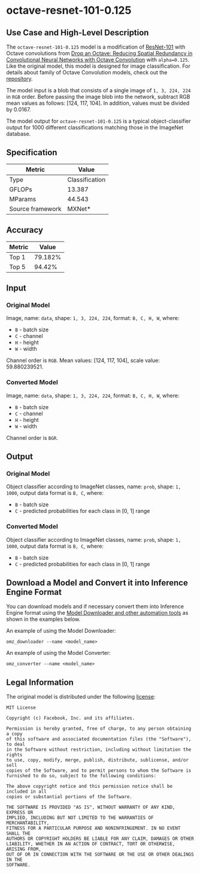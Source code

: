 # octave-resnet-101-0.125

## Use Case and High-Level Description

The `octave-resnet-101-0.125` model is a modification of [ResNet-101](https://arxiv.org/abs/1512.03385) with Octave convolutions from [Drop an Octave: Reducing Spatial Redundancy in Convolutional Neural Networks with Octave Convolution](https://arxiv.org/abs/1904.05049) with `alpha=0.125`.  Like the original model, this model is designed for image classification. For details about family of Octave Convolution models, check out the [repository](https://github.com/facebookresearch/OctConv).

The model input is a blob that consists of a single image of `1, 3, 224, 224` in `RGB` order. Before passing the image blob into the network, subtract RGB mean values as follows: [124, 117, 104]. In addition, values must be divided by 0.0167.

The model output for `octave-resnet-101-0.125` is a typical object-classifier output for 1000 different classifications matching those in the ImageNet database.

## Specification

| Metric            | Value         |
|-------------------|---------------|
| Type              | Classification|
| GFLOPs            | 13.387        |
| MParams           | 44.543        |
| Source framework  | MXNet\*       |

## Accuracy

| Metric | Value  |
| ------ | ------ |
| Top 1  | 79.182%|
| Top 5  | 94.42% |

## Input

### Original Model

Image, name: `data`,  shape: `1, 3, 224, 224`, format: `B, C, H, W`, where:

- `B` - batch size
- `C` - channel
- `H` - height
- `W` - width

Channel order is `RGB`.
Mean values: [124, 117, 104], scale value: 59.880239521.

### Converted Model

Image, name: `data`,  shape: `1, 3, 224, 224`, format: `B, C, H, W`, where:

- `B` - batch size
- `C` - channel
- `H` - height
- `W` - width

Channel order is `BGR`.

## Output

### Original Model

Object classifier according to ImageNet classes, name: `prob`,  shape: `1, 1000`, output data format is `B, C`, where:

- `B` - batch size
- `C` - predicted probabilities for each class in  [0, 1] range

### Converted Model

Object classifier according to ImageNet classes, name: `prob`,  shape: `1, 1000`, output data format is `B, C`, where:

- `B` - batch size
- `C` - predicted probabilities for each class in  [0, 1] range

## Download a Model and Convert it into Inference Engine Format

You can download models and if necessary convert them into Inference Engine format using the [Model Downloader and other automation tools](../../../tools/model_tools/README.md) as shown in the examples below.

An example of using the Model Downloader:
```
omz_downloader --name <model_name>
```

An example of using the Model Converter:
```
omz_converter --name <model_name>
```

## Legal Information

The original model is distributed under the following
[license](https://raw.githubusercontent.com/facebookresearch/OctConv/master/LICENSE):

```
MIT License

Copyright (c) Facebook, Inc. and its affiliates.

Permission is hereby granted, free of charge, to any person obtaining a copy
of this software and associated documentation files (the "Software"), to deal
in the Software without restriction, including without limitation the rights
to use, copy, modify, merge, publish, distribute, sublicense, and/or sell
copies of the Software, and to permit persons to whom the Software is
furnished to do so, subject to the following conditions:

The above copyright notice and this permission notice shall be included in all
copies or substantial portions of the Software.

THE SOFTWARE IS PROVIDED "AS IS", WITHOUT WARRANTY OF ANY KIND, EXPRESS OR
IMPLIED, INCLUDING BUT NOT LIMITED TO THE WARRANTIES OF MERCHANTABILITY,
FITNESS FOR A PARTICULAR PURPOSE AND NONINFRINGEMENT. IN NO EVENT SHALL THE
AUTHORS OR COPYRIGHT HOLDERS BE LIABLE FOR ANY CLAIM, DAMAGES OR OTHER
LIABILITY, WHETHER IN AN ACTION OF CONTRACT, TORT OR OTHERWISE, ARISING FROM,
OUT OF OR IN CONNECTION WITH THE SOFTWARE OR THE USE OR OTHER DEALINGS IN THE
SOFTWARE.
```
